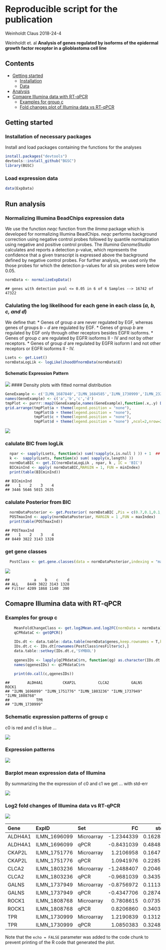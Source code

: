 Reproducible script for the publication
================
Weinholdt Claus
2018-24-4

<!--   html_document:
    toc: true
    theme: united
  pdf_document:
    toc: true
    highlight: zenburn -->
Weinholdt et. al **Analysis of genes regulated by isoforms of the epidermal growth factor receptor in a glioblastoma cell line**

Contents
--------

-   [Getting started](#start)
    -   [Installation](#Installation)
    -   [Data](#data)
-   [Analysis](#Analysis)
-   [Comapre Illumina data with RT-qPCR](#Comapre)
    -   [Examples for group c](#GrC)
    -   [Fold changes plot of Illumina data vs RT-qPCR](#FCplot)

<a name="start"></a>Getting started
-----------------------------------

### <a name="Installation"></a>Installation of necessary packages

Install and load packages containing the functions for the analyses

``` r
install.packages("devtools")
devtools::install_github("BGSC")
library(BGSC)
```

### <a name="data"></a> Load expression data

<!-- Loading data  -->
``` r
data(ExpData)
```

<a name="Analysis"></a> Run analysis
------------------------------------

### Normalizing Illumina BeadChips expression data

We use the function *neqc* function from the *limma* package which is developed for normalizing Illumina BeadChips. *neqc* performs background correction using negative control probes followed by quantile normalization using negative and positive control probes. The *Illumina GenomeStudio* calculates and reports a detection p-value, which represents the confidence that a given transcript is expressed above the background defined by negative control probes. For further analysis, we used only the those probes for which the detection p-values for all six probes were below 0.05.

``` r
normData <- normalizeExpData()
```

    ## genes with detection pval <= 0.05 in 6 of 6 Samples --> 16742 of 47322

### Calulating the log likelihood for each gene in each class (*a, b, c, and d*)

We define that: \* Genes of group *a* are never regulated by EGF, whereas genes of groups *b* − *d* are regulated by EGF. \* Genes of group *b* are regulated by EGF only through other receptors besides EGFR isoforms. \* Genes of group *c* are regulated by EGFR isoforms II - IV and not by other receptors. \* Genes of group *d* are regulated by EGFR isoform I and not other receptors or EGFR isoforms II - IV. <!--  Based on this reduction, we can now formulate the goal of this work as the identification of putative target genes regulated by EGFR isoforms II - IV and not by other receptors or more crisply as the goal of identifying genes of group $c$. -->

``` r
Lsets <- get.Lset()
normDataLogLik <- logLikelihoodOfnormData(normData$E)
```

#### Schematic Expression Pattern

![](ReproducibleScript_files/figure-markdown_github/schematic%20gr-1.png) \#\#\#\# Density plots with fitted normal distribution

``` r
GeneExample <- c('ILMN_1687840','ILMN_1684585','ILMN_1730999','ILMN_2320964') 
names(GeneExample) <- c('a','b','c','d')
tmpPlot <- purrr::map2(GeneExample,names(GeneExample),function(.x,.y) Density.NV.fit.plot(id = .x ,normData,useGroup = .y ,DOplot = FALSE) )
grid.arrange(tmpPlot$a + theme(legend.position = "none"),
             tmpPlot$b + theme(legend.position = "none"),
             tmpPlot$c + theme(legend.position = "none"),
             tmpPlot$d + theme(legend.position = "none") ,ncol=2,nrow=2)
```

![](ReproducibleScript_files/figure-markdown_github/Density-1.png)

### calulate BIC from logLik

``` r
  npar <- sapply(Lsets, function(x) sum(!sapply(x,is.null ) )) + 1  ## number parapeters for LogLilk -> mean + var 
  k <-  sapply(Lsets, function(x) sum( sapply(x,length) ))
  normDataBIC <- get.IC(normDataLogLik , npar, k , IC = 'BIC')
  BICminInd <- apply( normDataBIC,MARGIN = 1, FUN = minIndex)
  print(table(BICminInd))
```

    ## BICminInd
    ##    1    2    3    4 
    ## 3446 5646 5015 2635

### calulate Posterior from BIC

``` r
  normDataPosterior <- get.Posterior( normDataBIC ,Pis = c(0.7,0.1,0.1,0.1))
  POSTmaxInd <- apply(normDataPosterior, MARGIN = 1 ,FUN = maxIndex)
  print(table(POSTmaxInd))
```

    ## POSTmaxInd
    ##    1    2    3    4 
    ## 8449 3822 3143 1328

### get gene classes

``` r
  PostClass <- get.gene.classes(data = normDataPosterior,indexing = "max",filter = 0.75, DoPlot = TRUE)
```

![](ReproducibleScript_files/figure-markdown_github/PostClass-1.png)

    ##           a    b    c    d
    ## ALL    8449 3822 3143 1328
    ## Filter 4209 1868 1140  390

<a name="Comapre"></a> Comapre Illumina data with RT-qPCR
---------------------------------------------------------

### <a name="GrC"></a> Examples for group c

``` r
    MeanFoldChangeClass <- get.log2Mean.and.log2FC(normData = normData)
    qCPRdataC <- getQPCR()
    
    IDs.dt <- data.table::data.table(normData$genes,keep.rownames = T,key = 'rn')
    IDs.dt.c <- IDs.dt[rownames(PostClass$resFilter$c),]
    data.table::setkey(IDs.dt.c,'SYMBOL')
    
    qgenesIDs <- lapply(qCPRdataC$rn, function(qg) as.character(IDs.dt.c[qg,][['rn']]) )
    names(qgenesIDs) <- qCPRdataC$rn
  
    print(do.call(c,qgenesIDs))
```

    ##        ALDH4A1         CKAP2L          CLCA2          GALNS          ROCK1 
    ## "ILMN_1696099" "ILMN_1751776" "ILMN_1803236" "ILMN_1737949" "ILMN_1808768" 
    ##            TPR 
    ## "ILMN_1730999"

### Schematic expression patterns of group c

c0 is red and c1 is blue ...

![](ReproducibleScript_files/figure-markdown_github/group%20c%20example-1.png)

### Expression patterns

![](ReproducibleScript_files/figure-markdown_github/group%20c%20exp%20genes%20plot-1.png)

### Barplot mean expression data of Illumina

By summarizing the the expression of c0 and c1 we get ... with std-err

![](ReproducibleScript_files/figure-markdown_github/barplot%20exp%20data%20-1.png)

<!-- 

Table: Table 1

Gene      ExpID          Set        Mean      stderr  pid                   
--------  -------------  ----  ---------  ----------  ----------------------
ALDH4A1   ILMN_1696099   c0     7.608376   0.1628566  ALDH4A1::ILMN_1696099 
ALDH4A1   ILMN_1696099   c1     6.373942   0.0698691  ALDH4A1::ILMN_1696099 
CKAP2L    ILMN_1751776   c0     7.786610   0.1647013  CKAP2L::ILMN_1751776  
CKAP2L    ILMN_1751776   c1     8.997306   0.1075965  CKAP2L::ILMN_1751776  
CLCA2     ILMN_1803236   c0     7.590288   0.2046290  CLCA2::ILMN_1803236   
CLCA2     ILMN_1803236   c1     6.341448   0.0676563  CLCA2::ILMN_1803236   
GALNS     ILMN_1737949   c0     6.848607   0.1113025  GALNS::ILMN_1737949   
GALNS     ILMN_1737949   c1     5.972909   0.0430090  GALNS::ILMN_1737949   
ROCK1     ILMN_1808768   c0     5.129696   0.0735355  ROCK1::ILMN_1808768   
ROCK1     ILMN_1808768   c1     5.910558   0.0494527  ROCK1::ILMN_1808768   
TPR       ILMN_1730999   c0     7.165260   0.1312655  TPR::ILMN_1730999     
TPR       ILMN_1730999   c1     8.384344   0.0213682  TPR::ILMN_1730999     
-->
### <a name="FCplot"></a> Log2 fold changes of Illumina data vs RT-qPCR

![](ReproducibleScript_files/figure-markdown_github/barplot%20FC-1.png)

| Gene    | ExpID         | Set        |          FC|     stderr| pid                    |
|:--------|:--------------|:-----------|-----------:|----------:|:-----------------------|
| ALDH4A1 | ILMN\_1696099 | Microarray |  -1.2344339|  0.1628566| ALDH4A1::ILMN\_1696099 |
| ALDH4A1 | ILMN\_1696099 | qPCR       |  -0.8431039|  0.4848167| ALDH4A1::ILMN\_1696099 |
| CKAP2L  | ILMN\_1751776 | Microarray |   1.2106958|  0.1647013| CKAP2L::ILMN\_1751776  |
| CKAP2L  | ILMN\_1751776 | qPCR       |   1.0941976|  0.2285730| CKAP2L::ILMN\_1751776  |
| CLCA2   | ILMN\_1803236 | Microarray |  -1.2488407|  0.2046290| CLCA2::ILMN\_1803236   |
| CLCA2   | ILMN\_1803236 | qPCR       |  -0.9681039|  0.3435681| CLCA2::ILMN\_1803236   |
| GALNS   | ILMN\_1737949 | Microarray |  -0.8756972|  0.1113025| GALNS::ILMN\_1737949   |
| GALNS   | ILMN\_1737949 | qPCR       |  -0.4347706|  0.2874267| GALNS::ILMN\_1737949   |
| ROCK1   | ILMN\_1808768 | Microarray |   0.7808615|  0.0735355| ROCK1::ILMN\_1808768   |
| ROCK1   | ILMN\_1808768 | qPCR       |   0.8206860|  0.3403608| ROCK1::ILMN\_1808768   |
| TPR     | ILMN\_1730999 | Microarray |   1.2190839|  0.1312655| TPR::ILMN\_1730999     |
| TPR     | ILMN\_1730999 | qPCR       |   1.0850383|  0.3248168| TPR::ILMN\_1730999     |

Note that the `echo = FALSE` parameter was added to the code chunk to prevent printing of the R code that generated the plot.
